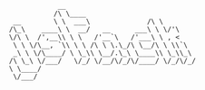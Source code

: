                    __
                  /\ \____
        __        \ \  ___\              /\ \    
       /\_\    ____\ \  __/   __      ___\ \ \/'\
       \/\ \  /',__\\ \ \   /'__`\   /'___\ \ , <
        \ \ \/\__, `\\ \ \ /\ \ \.\_/\ \__/\ \ \\`\
        _\ \ \/\____/ \ \_\\ \__/.\_\ \____\\ \_\\_\
       /\ \_\ \/___/   \/_/ \/__/\/_/\/____/ \/_/\/_/
       \ \____/      
        \/___/       

